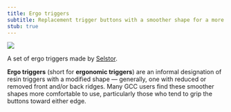 ```yaml
---
title: Ergo triggers
subtitle: Replacement trigger buttons with a smoother shape for a more ergonomic feel.
stub: true
---
```


<aside class="no-offset">
  <a href="/static/compendium/ergo-triggers.jpg">
    <img src="/static/compendium/ergo-triggers-thumb.jpg">
  </a>
  <p>A set of ergo triggers made by <a href="/modders/selstor-controllers">Selstor</a>.</p>
</aside>

**Ergo triggers** (short for **ergonomic triggers**) are an informal designation of resin triggers with a modified shape — generally, one with reduced or removed front and/or back ridges. Many GCC users find these smoother shapes more comfortable to use, particularly those who tend to grip the buttons toward either edge.
